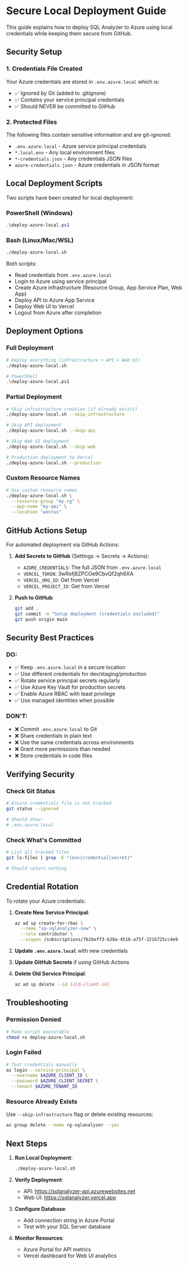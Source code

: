 # Secure Local Deployment Guide

This guide explains how to deploy SQL Analyzer to Azure using local credentials while keeping them secure from GitHub.

## Security Setup

### 1. Credentials File Created

Your Azure credentials are stored in `.env.azure.local` which is:
- ✅ Ignored by Git (added to .gitignore)
- ✅ Contains your service principal credentials
- ✅ Should NEVER be committed to GitHub

### 2. Protected Files

The following files contain sensitive information and are git-ignored:
- `.env.azure.local` - Azure service principal credentials
- `*.local.env` - Any local environment files
- `*-credentials.json` - Any credentials JSON files
- `azure-credentials.json` - Azure credentials in JSON format

## Local Deployment Scripts

Two scripts have been created for local deployment:

### PowerShell (Windows)
```powershell
.\deploy-azure-local.ps1
```

### Bash (Linux/Mac/WSL)
```bash
./deploy-azure-local.sh
```

Both scripts:
- Read credentials from `.env.azure.local`
- Login to Azure using service principal
- Create Azure infrastructure (Resource Group, App Service Plan, Web App)
- Deploy API to Azure App Service
- Deploy Web UI to Vercel
- Logout from Azure after completion

## Deployment Options

### Full Deployment
```bash
# Deploy everything (infrastructure + API + Web UI)
./deploy-azure-local.sh

# PowerShell
.\deploy-azure-local.ps1
```

### Partial Deployment
```bash
# Skip infrastructure creation (if already exists)
./deploy-azure-local.sh --skip-infrastructure

# Skip API deployment
./deploy-azure-local.sh --skip-api

# Skip Web UI deployment
./deploy-azure-local.sh --skip-web

# Production deployment to Vercel
./deploy-azure-local.sh --production
```

### Custom Resource Names
```bash
# Use custom resource names
./deploy-azure-local.sh \
  --resource-group "my-rg" \
  --app-name "my-api" \
  --location "westus"
```

## GitHub Actions Setup

For automated deployment via GitHub Actions:

1. **Add Secrets to GitHub** (Settings → Secrets → Actions):
   - `AZURE_CREDENTIALS`: The full JSON from `.env.azure.local`
   - `VERCEL_TOKEN`: 3wRsfj8ZPCOe9CbvQf2qh6XA
   - `VERCEL_ORG_ID`: Get from Vercel
   - `VERCEL_PROJECT_ID`: Get from Vercel

2. **Push to GitHub**:
   ```bash
   git add .
   git commit -m "Setup deployment (credentials excluded)"
   git push origin main
   ```

## Security Best Practices

### DO:
- ✅ Keep `.env.azure.local` in a secure location
- ✅ Use different credentials for dev/staging/production
- ✅ Rotate service principal secrets regularly
- ✅ Use Azure Key Vault for production secrets
- ✅ Enable Azure RBAC with least privilege
- ✅ Use managed identities when possible

### DON'T:
- ❌ Commit `.env.azure.local` to Git
- ❌ Share credentials in plain text
- ❌ Use the same credentials across environments
- ❌ Grant more permissions than needed
- ❌ Store credentials in code files

## Verifying Security

### Check Git Status
```bash
# Ensure credentials file is not tracked
git status --ignored

# Should show:
# .env.azure.local
```

### Check What's Committed
```bash
# List all tracked files
git ls-files | grep -E "(env|credential|secret)"

# Should return nothing
```

## Credential Rotation

To rotate your Azure credentials:

1. **Create New Service Principal**:
   ```bash
   az ad sp create-for-rbac \
     --name "sp-sqlanalyzer-new" \
     --role contributor \
     --scopes /subscriptions/7b2beff3-b38a-4516-a75f-3216725cc4e9
   ```

2. **Update `.env.azure.local`** with new credentials

3. **Update GitHub Secrets** if using GitHub Actions

4. **Delete Old Service Principal**:
   ```bash
   az ad sp delete --id [old-client-id]
   ```

## Troubleshooting

### Permission Denied
```bash
# Make script executable
chmod +x deploy-azure-local.sh
```

### Login Failed
```bash
# Test credentials manually
az login --service-principal \
  --username $AZURE_CLIENT_ID \
  --password $AZURE_CLIENT_SECRET \
  --tenant $AZURE_TENANT_ID
```

### Resource Already Exists
Use `--skip-infrastructure` flag or delete existing resources:
```bash
az group delete --name rg-sqlanalyzer --yes
```

## Next Steps

1. **Run Local Deployment**:
   ```bash
   ./deploy-azure-local.sh
   ```

2. **Verify Deployment**:
   - API: https://sqlanalyzer-api.azurewebsites.net
   - Web UI: https://sqlanalyzer.vercel.app

3. **Configure Database**:
   - Add connection string in Azure Portal
   - Test with your SQL Server database

4. **Monitor Resources**:
   - Azure Portal for API metrics
   - Vercel dashboard for Web UI analytics